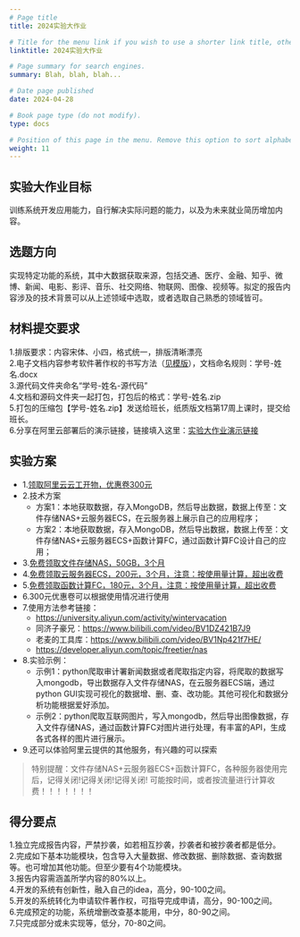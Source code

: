 ```yaml
---
# Page title
title: 2024实验大作业

# Title for the menu link if you wish to use a shorter link title, otherwise remove this option.
linktitle: 2024实验大作业

# Page summary for search engines.
summary: Blah, blah, blah...

# Date page published
date: 2024-04-28

# Book page type (do not modify).
type: docs

# Position of this page in the menu. Remove this option to sort alphabetically.
weight: 11
---
```

## 实验大作业目标

训练系统开发应用能力，自行解决实际问题的能力，以及为未来就业简历增加内容。

## 选题方向

实现特定功能的系统，其中大数据获取来源，包括交通、医疗、金融、知乎、微博、新闻、电影、影评、音乐、社交网络、物联网、图像、视频等。拟定的报告内容涉及的技术背景可以从上述领域中选取，或者选取自己熟悉的领域皆可。

## 材料提交要求

1.排版要求：内容宋体、小四，格式统一，排版清晰漂亮 <br>
2.电子文档内容参考软件著作权的书写方法（[见模版](https://pan.baidu.com/s/15KwMqxcVFi8D6BpMBKNQkA?pwd=abt7)），文档命名规则：学号-姓名.docx <br>
3.源代码文件夹命名“学号-姓名-源代码” <br>
4.文档和源码文件夹一起打包，打包后的格式：学号-姓名.zip <br>
5.打包的压缩包【学号-姓名.zip】发送给班长，纸质版文档第17周上课时，提交给班长。<br>
6.分享在阿里云部署后的演示链接，链接填入这里：[实验大作业演示链接](https://docs.qq.com/sheet/DQmZQTG9wREFJU3Ru?scene=a896b92c8e7086dee22e8937lpY3s1&tab=BB08J2)

## 实验方案

- 1.[领取阿里云云工开物，优惠卷300元](https://university.aliyun.com/?spm=5176.21213303.J_qCOwPWspKEuWcmp8qiZNQ.195.14332f3djd7wBs&scm=20140722.S_card%40%40%E6%B4%BB%E5%8A%A8%40%402997640.S_card0.ID_card%40%40%E6%B4%BB%E5%8A%A8%40%402997640-RL_%E4%BA%91%E5%B7%A5%E5%BC%80%E7%89%A9-LOC_search%7EUND%7Ecard%7EUND%7Eitem-OR_ser-V_3-P0_0)
- 2.技术方案
  - 方案1：本地获取数据，存入MongoDB，然后导出数据，数据上传至：文件存储NAS+云服务器ECS，在云服务器上展示自己的应用程序；
  - 方案2：本地获取数据，存入MongoDB，然后导出数据，数据上传至：文件存储NAS+云服务器ECS+函数计算FC，通过函数计算FC设计自己的应用；
- 3.[免费领取文件存储NAS，50GB，3个月](https://free.aliyun.com/?pipCode=nas&spm=5176.59209.J_5834642020.4.169276b94u5OFL)
- 4.[免费领取云服务器ECS，200元，3个月，注意：按使用量计算，超出收费](https://free.aliyun.com/?product=1351,1353,1355&spm=5176.59209.J_5834642020.4.169276b94u5OFL)
- 5.[免费领取函数计算FC，180元，3个月，注意：按使用量计算，超出收费](https://free.aliyun.com/?product=1351,1353,1355&spm=5176.59209.J_5834642020.4.169276b94u5OFL)
- 6.300元优惠卷可以根据使用情况进行使用
- 7.使用方法参考链接：
  - https://university.aliyun.com/activity/wintervacation
  - 同济子豪兄：https://www.bilibili.com/video/BV1DZ421B7J9
  - 老麦的工具库：https://www.bilibili.com/video/BV1Np421f7HE/
  - https://developer.aliyun.com/topic/freetier/nas
- 8.实验示例：
  - 示例1：python爬取审计署新闻数据或者爬取指定内容，将爬取的数据写入mongodb，导出数据存入文件存储NAS，在云服务器ECS端，通过python GUI实现可视化的数据增、删、查、改功能。其他可视化和数据分析功能根据爱好添加。
  - 示例2：python爬取互联网图片，写入mongodb，然后导出图像数据，存入文件存储NAS，通过函数计算FC对图片进行处理，有丰富的API，生成各式各样的图片进行展示。
- 9.还可以体验阿里云提供的其他服务，有兴趣的可以探索

> 特别提醒：文件存储NAS+云服务器ECS+函数计算FC，各种服务器使用完后，记得关闭!记得关闭!记得关闭! 可能按时间，或者按流量进行计算收费！！！！！！！

## 得分要点

1.独立完成报告内容，严禁抄袭，如若相互抄袭，抄袭者和被抄袭者都是低分。 <br>
2.完成如下基本功能模块，包含导入大量数据、修改数据、删除数据、查询数据等。也可增加其他功能。但至少要有4个功能模块。<br>
3.报告内容需涵盖所学内容的80%以上。<br>
4.开发的系统有创新性，融入自己的idea，高分，90-100之间。<br>
5.开发的系统转化为申请软件著作权，可指导完成申请，高分，90-100之间。<br>
6.完成预定的功能，系统增删改查基本能用，中分，80-90之间。<br>
7.只完成部分或未实现等，低分，70-80之间。
